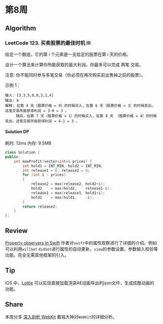 # 第8周

## Algorithm

### LeetCode 123. 买卖股票的最佳时机 III

给定一个数组，它的第 i 个元素是一支给定的股票在第 i 天的价格。

设计一个算法来计算你所能获取的最大利润。你最多可以完成 两笔 交易。

注意: 你不能同时参与多笔交易（你必须在再次购买前出售掉之前的股票）。

示例 1：

```
输入: [3,3,5,0,0,3,1,4]
输出: 6
解释: 在第 4 天（股票价格 = 0）的时候买入，在第 6 天（股票价格 = 3）的时候卖出，这笔交易所能获得利润 = 3-0 = 3 。
     随后，在第 7 天（股票价格 = 1）的时候买入，在第 8 天 （股票价格 = 4）的时候卖出，这笔交易所能获得利润 = 4-1 = 3 。
```


#### Solution DP

耗时: 12ms
内存: 9.5MB

```cpp
class Solution {
public:
    int maxProfit(vector<int>& prices) {
        int hold1 = INT_MIN, hold2 = INT_MIN;
        int release1 = 0, release2 = 0;
        for (int i : prices)
        {
            release2 = max(release2, hold2+i);
            hold2    = max(hold2,    release1-i);
            release1 = max(release1, hold1+i);
            hold1    = max(hold1,    -i);
        }
        return release2;
    }
};
```


## Review

[Property observers in Swift](https://www.swiftbysundell.com/posts/property-observers-in-swift)
作者对`swift`中的属性观察进行了详细的介绍。例如可以利用`willSet` `didSet`进行属性的自动更新，`view`的参数设置，参数输入校验等功能。完全无需其他框架的引入。

## Tip

iOS 中，[Lottie](http://airbnb.io/lottie/#/) 可以实现直接加载渲染AE动画导出的json文件，生成炫酷动画的功能。

## Share

本周分享 [深入剖析 WebKit](https://ming1016.github.io/2017/10/11/deeply-analyse-webkit/) 戴铭大神对`WebKit`的详细分析。


